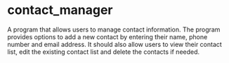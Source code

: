 # contact_manager
A program that allows users to manage contact information. The program provides options to add a new contact by entering their name, phone number and email address. It should also allow users to view their contact list, edit the existing contact list and delete the contacts if needed. 
